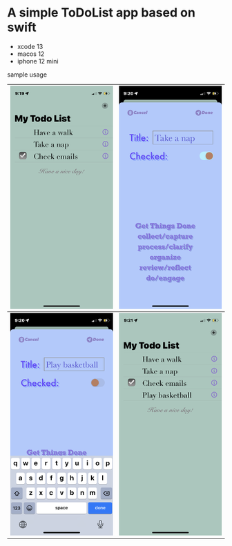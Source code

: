 # A simple ToDoList app based on swift

- xcode 13
- macos 12
- iphone 12 mini

sample usage

|![](ref/1.PNG)|![](ref/2.PNG)|
|---|---|
|![](ref/3.PNG)|![](ref/4.PNG)|
